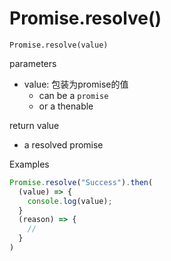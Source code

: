 # Promise.resolve()

`Promise.resolve(value)`

parameters

- value: 包装为promise的值
  - can be a `promise`
  - or a thenable

return value

- a resolved promise

Examples

```js
Promise.resolve("Success").then(
  (value) => {
    console.log(value);
  }
  (reason) => {
    //
  }
)
```
